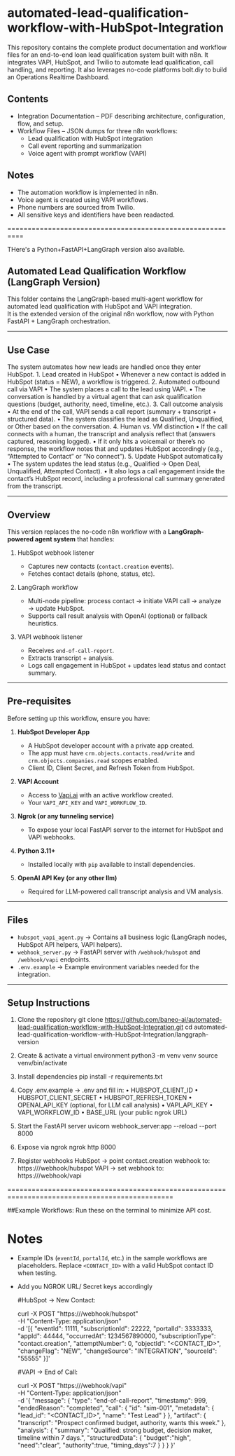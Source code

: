 # automated-lead-qualification-workflow-with-HubSpot-Integration
This repository contains the complete product documentation and workflow files for an end-to-end loan lead qualification system built with n8n. It integrates VAPI, HubSpot, and Twilio to automate lead qualification, call handling, and reporting. It also leverages no-code platforms bolt.diy to build an Operations Realtime Dashboard. 

## Contents
- Integration Documentation – PDF describing architecture, configuration, flow, and setup.
- Workflow Files – JSON dumps for three n8n workflows:
  - Lead qualification with HubSpot integration
  - Call event reporting and summarization
  - Voice agent with prompt workflow (VAPI)

## Notes
- The automation workflow is implemented in n8n.
- Voice agent is created using VAPI workflows.
- Phone numbers are sourced from Twilio.
- All sensitive keys and identifiers have been readacted.

==========================================================

THere's a Python+FastAPI+LangGraph version also available.

## Automated Lead Qualification Workflow (LangGraph Version)

This folder contains the LangGraph-based multi-agent workflow for automated lead qualification with HubSpot and VAPI integration.  
It is the extended version of the original n8n workflow, now with Python FastAPI + LangGraph orchestration.

---

## Use Case

The system automates how new leads are handled once they enter HubSpot.
	1.	Lead created in HubSpot
	    •	Whenever a new contact is added in HubSpot (status = NEW), a workflow is triggered.
	2.	Automated outbound call via VAPI
	    •	The system places a call to the lead using VAPI.
	    •	The conversation is handled by a virtual agent that can ask qualification questions (budget, authority, need, timeline, etc.).
	3.	Call outcome analysis
	    •	At the end of the call, VAPI sends a call report (summary + transcript + structured data).
	    •	The system classifies the lead as Qualified, Unqualified, or Other based on the conversation.
	4.	Human vs. VM distinction
	    •	If the call connects with a human, the transcript and analysis reflect that (answers captured, reasoning logged).
	    •	If it only hits a voicemail or there’s no response, the workflow notes that and updates HubSpot accordingly (e.g., “Attempted to Contact” or “No connect”).
	5.	Update HubSpot automatically
	    •	The system updates the lead status (e.g., Qualified → Open Deal, Unqualified, Attempted Contact).
	    •	It also logs a call engagement inside the contact’s HubSpot record, including a professional call summary generated from the transcript.

---

## Overview

This version replaces the no-code n8n workflow with a **LangGraph-powered agent system** that handles:

1. HubSpot webhook listener  
   - Captures new contacts (`contact.creation` events).  
   - Fetches contact details (phone, status, etc).  

2. LangGraph workflow  
   - Multi-node pipeline: process contact → initiate VAPI call → analyze → update HubSpot.  
   - Supports call result analysis with OpenAI (optional) or fallback heuristics.  

3. VAPI webhook listener  
   - Receives `end-of-call-report`.  
   - Extracts transcript + analysis.  
   - Logs call engagement in HubSpot + updates lead status and contact summary.  

---

## Pre-requisites

Before setting up this workflow, ensure you have:

1. **HubSpot Developer App**  
   - A HubSpot developer account with a private app created.  
   - The app must have `crm.objects.contacts.read/write` and `crm.objects.companies.read` scopes enabled.  
   - Client ID, Client Secret, and Refresh Token from HubSpot.  

2. **VAPI Account**  
   - Access to [Vapi.ai](https://vapi.ai) with an active workflow created.  
   - Your `VAPI_API_KEY` and `VAPI_WORKFLOW_ID`.  

3. **Ngrok (or any tunneling service)**  
   - To expose your local FastAPI server to the internet for HubSpot and VAPI webhooks.  

4. **Python 3.11+**  
   - Installed locally with `pip` available to install dependencies.  

5. **OpenAI API Key (or any other llm)**  
   - Required for LLM-powered call transcript analysis and VM analysis.  

---

## Files

- `hubspot_vapi_agent.py` → Contains all business logic (LangGraph nodes, HubSpot API helpers, VAPI helpers).  
- `webhook_server.py` → FastAPI server with `/webhook/hubspot` and `/webhook/vapi` endpoints.  
- `.env.example` → Example environment variables needed for the integration.  

---

## Setup Instructions

1. Clone the repository
   git clone https://github.com/baneo-ai/automated-lead-qualification-workflow-with-HubSpot-Integration.git
   cd automated-lead-qualification-workflow-with-HubSpot-Integration/langgraph-version

2. Create & activate a virtual environment
   python3 -m venv venv
   source venv/bin/activate

3. Install dependencies
   pip install -r requirements.txt

4. Copy .env.example → .env and fill in:
	  •	HUBSPOT_CLIENT_ID
	  •	HUBSPOT_CLIENT_SECRET
	  •	HUBSPOT_REFRESH_TOKEN
	  •	OPENAI_API_KEY (optional, for LLM call analysis)
	  •	VAPI_API_KEY
	  •	VAPI_WORKFLOW_ID
	  •	BASE_URL (your public ngrok URL)

5. Start the FastAPI server
   uvicorn webhook_server:app --reload --port 8000

6. Expose via ngrok
   ngrok http 8000

7. Register webhooks
   HubSpot → point contact.creation webhook to: https://<your-ngrok-url>/webhook/hubspot
   VAPI → set webhook to: https://<your-ngrok-url>/webhook/vapi

===============================================================================================

##Example Workflows: Run these on the terminal to minimize API cost.

   # Notes
  - Example IDs (`eventId`, `portalId`, etc.) in the sample workflows are placeholders. Replace `<CONTACT_ID>` with a valid HubSpot contact ID when testing.  
  - Add you NGROK URL/ Secret keys accordingly

    #HubSpot → New Contact:

    curl -X POST "https://<ngrok-url>/webhook/hubspot" \
        -H "Content-Type: application/json" \
        -d '[{
          "eventId": 11111,
          "subscriptionId": 22222,
          "portalId": 3333333,
          "appId": 44444,
          "occurredAt": 1234567890000,
          "subscriptionType": "contact.creation",
          "attemptNumber": 0,
          "objectId": "<CONTACT_ID>",
          "changeFlag": "NEW",
          "changeSource": "INTEGRATION",
          "sourceId": "55555"
        }]'
    
    #VAPI → End of Call:

    curl -X POST "https://<ngrok-url>/webhook/vapi" \
        -H "Content-Type: application/json" \
        -d '{
          "message": {
            "type": "end-of-call-report",
            "timestamp": 999,
            "endedReason": "completed",
            "call": { "id": "sim-001", "metadata": { "lead_id": "<CONTACT_ID>", "name": "Test Lead" } },
            "artifact": { "transcript": "Prospect confirmed budget, authority, wants this week." },
            "analysis": {
              "summary": "Qualified: strong budget, decision maker, timeline within 7 days.",
              "structuredData": { "budget":"high", "need":"clear", "authority":true, "timing_days":7 }
            }
          }
        }'
